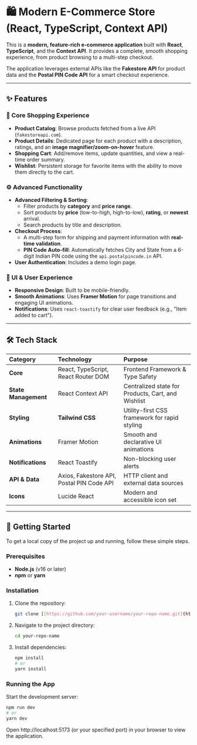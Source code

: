# 🛍️ Modern E-Commerce Store (React, TypeScript, Context API)

This is a **modern, feature-rich e-commerce application** built with **React**, **TypeScript**, and the **Context API**. It provides a complete, smooth shopping experience, from product browsing to a multi-step checkout.

The application leverages external APIs like the **Fakestore API** for product data and the **Postal PIN Code API** for a smart checkout experience.

---

## ✨ Features

### 🛒 Core Shopping Experience
* **Product Catalog**: Browse products fetched from a live API (`fakestoreapi.com`).
* **Product Details**: Dedicated page for each product with a description, ratings, and an **image magnifier/zoom-on-hover** feature.
* **Shopping Cart**: Add/remove items, update quantities, and view a real-time order summary.
* **Wishlist**: Persistent storage for favorite items with the ability to move them directly to the cart.

### ⚙️ Advanced Functionality
* **Advanced Filtering & Sorting**:
    * Filter products by **category** and **price range**.
    * Sort products by **price** (low-to-high, high-to-low), **rating**, or **newest** arrival.
    * Search products by title and description.
* **Checkout Process**:
    * A multi-step form for shipping and payment information with **real-time validation**.
    * **PIN Code Auto-fill**: Automatically fetches City and State from a 6-digit Indian PIN code using the `api.postalpincode.in` API.
* **User Authentication**: Includes a demo login page.

### 🎨 UI & User Experience
* **Responsive Design**: Built to be mobile-friendly.
* **Smooth Animations**: Uses **Framer Motion** for page transitions and engaging UI animations.
* **Notifications**: Uses `react-toastify` for clear user feedback (e.g., "Item added to cart").

---

## 🛠️ Tech Stack

| Category | Technology | Purpose |
| :--- | :--- | :--- |
| **Core** | React, TypeScript, React Router DOM | Frontend Framework & Type Safety |
| **State Management** | React Context API | Centralized state for Products, Cart, and Wishlist |
| **Styling** | **Tailwind CSS** | Utility-first CSS framework for rapid styling |
| **Animations** | Framer Motion | Smooth and declarative UI animations |
| **Notifications** | React Toastify | Non-blocking user alerts |
| **API & Data** | Axios, Fakestore API, Postal PIN Code API | HTTP client and external data sources |
| **Icons** | Lucide React | Modern and accessible icon set |

---

## 🚀 Getting Started

To get a local copy of the project up and running, follow these simple steps.

### Prerequisites

* **Node.js** (v16 or later)
* **npm** or **yarn**

### Installation

1.  Clone the repository:
    ```bash
    git clone [[https://github.com/your-username/your-repo-name.git](https://github.com/your-username/your-repo-name.git)]
    ```
2.  Navigate to the project directory:
    ```bash
    cd your-repo-name
    ```
3.  Install dependencies:
    ```bash
    npm install
    # or
    yarn install
    ```

### Running the App

Start the development server:

```bash
npm run dev
# or
yarn dev
```

Open http://localhost:5173 (or your specified port) in your browser to view the application.

